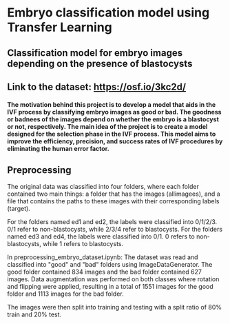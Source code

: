 # Embryo classification model using Transfer Learning

## Classification model for embryo images depending on the presence of blastocysts
## Link to the dataset: https://osf.io/3kc2d/

#### The motivation behind this project is to develop a model that aids in the IVF process by classifying embryo images as good or bad. The goodness or badnees of the images depend on whether the embryo is a blastocyst or not, respectively. The main idea of the project is to create a model designed for the selection phase in the IVF process. This model aims to improve the efficiency, precision, and success rates of IVF procedures by eliminating the human error factor.

## Preprocessing
The original data was classified into four folders, where each folder contained two main things: a folder that has the images (allimagees), and a file that contains the paths to these images with their corresponding labels (target). 

For the folders named ed1 and ed2, the labels were classified into 0/1/2/3. 0/1 refer to non-blastocysts, while 2/3/4 refer to blastocysts.
For the folders named ed3 and ed4, the labels were classified into 0/1. 0 refers to non-blastocysts, while 1 refers to blastocysts.

In preprocessing_embryo_dataset.ipynb:
The dataset was read and classified into "good" and "bad" folders using ImageDataGenerator. The good folder contained 834 images and the bad folder contained 627 images. Data augmentation was performed on both classes where rotation and flipping were applied, resulting in a total of 1551 images for the good folder and 1113 images for the bad folder.

The images were then split into training and testing with a split ratio of 80% train and 20% test.

